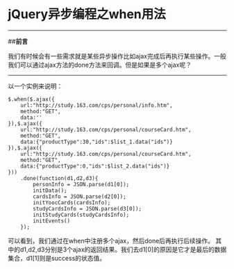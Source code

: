 ﻿# jQuery异步编程之when用法

---

##**前言**

我们有时候会有一些需求就是某些异步操作比如ajax完成后再执行某些操作。一般我们可以通过ajax方法的done方法来回调。但是如果是多个ajax呢？

---

以一个实例来说明：

```			
$.when($.ajax({
	url:"http://study.163.com/cps/personal/info.htm",   
	method:"GET",
	data:''
}),$.ajax({
	url:"http://study.163.com/cps/personal/courseCard.htm",
	method:"GET",
	data:{"productType":30,"ids":$list_1.data("ids")}   
}),$.ajax({
	url:"http://study.163.com/cps/personal/courseCard.htm",
	method:"GET",
	data:{"productType":0,"ids":$list_2.data("ids")}
}))
	.done(function(d1,d2,d3){
		personInfo = JSON.parse(d1[0]);
		initData();
		cardsInfo = JSON.parse(d2[0]);     
		initYoocCards(cardsInfo);
		studyCardsInfo = JSON.parse(d3[0]);
		initStudyCards(studyCardsInfo);	    			
		initEvents()
	}); 
```

可以看到，我们通过在when中注册多个ajax，然后done后再执行后续操作。
其中的d1,d2,d3分别是3个ajax的返回结果。我们去d1[0]的原因是它才是最后的数据集合，d1[1]则是success的状态值。




